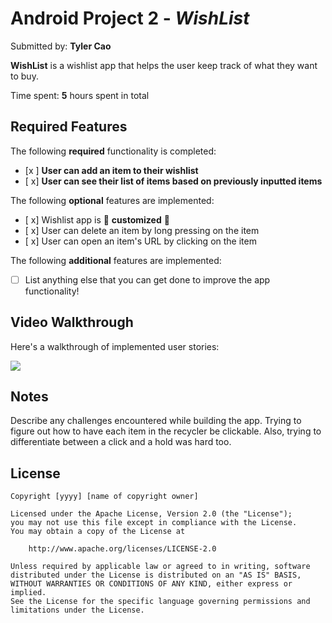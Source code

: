# Android Project 2 - *WishList*

Submitted by: **Tyler Cao**

**WishList** is a wishlist app that helps the user keep track of what they want to buy.

Time spent: **5** hours spent in total

## Required Features

The following **required** functionality is completed:

- [x ] **User can add an item to their wishlist**
- [ x] **User can see their list of items based on previously inputted items**

The following **optional** features are implemented:

- [ x] Wishlist app is 🎨 **customized** 🎨
- [ x] User can delete an item by long pressing on the item
- [ x] User can open an item's URL by clicking on the item

The following **additional** features are implemented:

* [ ] List anything else that you can get done to improve the app functionality!

## Video Walkthrough

Here's a walkthrough of implemented user stories:

<img src="https://www.i.imgur.com/W7zUyjM.gif" />


## Notes

Describe any challenges encountered while building the app.
Trying to figure out how to have each item in the recycler be clickable. Also, trying to differentiate between a click and a hold was hard too.

## License

    Copyright [yyyy] [name of copyright owner]

    Licensed under the Apache License, Version 2.0 (the "License");
    you may not use this file except in compliance with the License.
    You may obtain a copy of the License at

        http://www.apache.org/licenses/LICENSE-2.0

    Unless required by applicable law or agreed to in writing, software
    distributed under the License is distributed on an "AS IS" BASIS,
    WITHOUT WARRANTIES OR CONDITIONS OF ANY KIND, either express or implied.
    See the License for the specific language governing permissions and
    limitations under the License.

